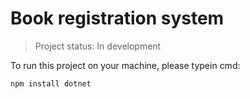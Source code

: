 <h1> Book registration system </h1>

> Project status: In development


To run this project on your machine, please typein cmd:

```
npm install dotnet
```
